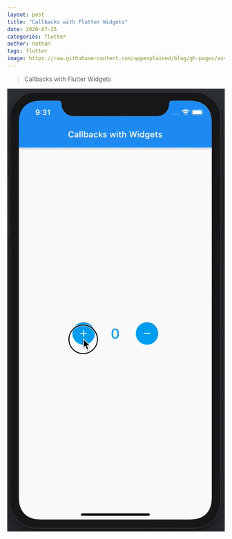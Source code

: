 ```yaml
---
layout: post
title: "Callbacks with Flutter Widgets"
date: 2020-07-25
categories: flutter
author: nathan
tags: flutter
image: https://raw.githubusercontent.com/appexplained/blog/gh-pages/assets/post-images/flutter-widget-comm.jpg
---
```


> Callbacks with Flutter Widgets

![](https://raw.githubusercontent.com/appexplained/blog/gh-pages/assets/post-images/flutter-callbacks.gif)
